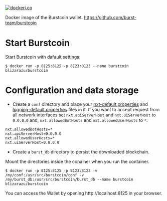 [![dockeri.co](http://dockeri.co/image/blizarazu/burstcoin)](https://registry.hub.docker.com/blizarazu/burstcoin/)

Docker image of the Burstcoin wallet.
https://github.com/burst-team/burstcoin

# Start Burstcoin
Start Burstcoin with dafault settings:

```console
$ docker run -p 8125:8125 -p 8123:8123 --name burstcoin blizarazu/burstcoin
```

# Configuration and data storage
- Create a `conf` directory and place your [nxt-default.properties](https://raw.githubusercontent.com/burst-team/burstcoin/master/conf/nxt-default.properties) and [logging-default.properties](https://raw.githubusercontent.com/burst-team/burstcoin/master/conf/logging-default.properties) files in it. If you want to accept request from all network interfaces set `nxt.apiServerHost` and `nxt.uiServerHost` to `0.0.0.0` and, `nxt.allowedBotHosts` and `nxt.allowedUserHosts` to `*`:
```
nxt.allowedBotHosts=*
nxt.apiServerHost=0.0.0.0
nxt.allowedUserHosts=*
nxt.uiServerHost=0.0.0.0
```

- Create a `burst_db` directory to persist the downloaded blockchain.

Mount the directories inside the conainer when you run the container.

```console
$ docker run -p 8125:8125 -p 8123:8123 -v /my/conf:/usr/src/burstcoin/conf -v /my/burst_db:/usr/src/burstcoin/burst_db --name burstcoin blizarazu/burstcoin
```

You can access the Wallet by opening http://localhost:8125 in your browser.
